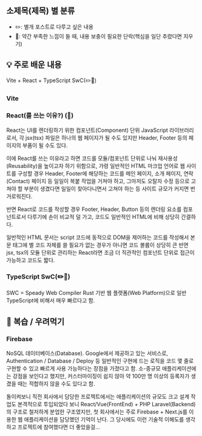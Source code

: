 ## **소제목(제목) 별 분류**
- ✏️: 별개 포스트로 다루고 싶은 내용
- 🚧: 약간 부족한 느낌이 들 때, 내용 보충이 필요한 단락(핵심을 일단 추렸다면 지우기)

## 💡 주로 배운 내용
Vite + React + TypeScript SwC(✏️🚧)

### Vite
### React(를 쓰는 이유?) (🚧)
React는 UI를 렌더링하기 위한 컴포넌트(Component) 단위 JavaScript 라이브러리로서, 각 jsx(tsx) 파일은 하나의 웹 페이지가 될 수도 있지만 Header, Footer 등의 페이지의 부품이 될 수도 있다.

이에 React를 쓰는 이유라고 하면 코드를 모듈/컴포넌트 단위로 나눠 재사용성(Reusability)을 높이고자 하기 위함으로,
가령 일반적인 HTML 마크업 언어로 웹 사이트를 구성할 경우 Header, Footer에 해당하는 코드를 메인 페이지, 소개 페이지, 연락(Contact) 페이지 등 일일이 복붙 작업을 거쳐야 하고, 그마저도 오탈자 수정 등으로 고쳐야 할 부분이 생겼다면 일일이 찾아다니면서 고쳐야 하는 등 사이트 규모가 커지면 번거로워진다.

반면 React로 코드를 작성할 경우 Footer, Header, Button 등의 렌더링 요소를 컴포넌트로서 다루기에 손이 비교적 덜 가고,
코드도 일반적인 HTML에 비해 상당히 간결하다.

일반적인 HTML 문서는 script 코드에 동적으로 DOM을 제어하는 코드를 작성해서
본문 태그에 별 코드 자체를 쓸 필요가 없는 경우가 아니면 코드 볼륨이 상당히 큰 반면 
jsx, tsx의 모듈 단위로 관리하는 React라면 조금 더 직관적인 컴포넌트 단위로 접근이 가능하고 코드도 짧다.

### TypeScript SwC(✏️🚧)
SWC = Speady Web Compiler
Rust 기반 웹 플랫폼(Web Platform)으로 일반 TypeScript에 비해서 매우 빠르다고 함.


## 🍵 복습 / 우려먹기
### Firebase
NoSQL 데이터베이스(Database). 
Google에서 제공하고 있는 서비스로, Authentication / Database / Deploy 등 일반적인 구현에 드는 로직을 코드 몇 줄로 구현할 수 있고 빠르게 사용 가능하다는 장점을 가졌다고 함.
소-중규모 애플리케이션에는 강점을 보인다고 했지만, 커스터마이징이 쉽지 않아 약 100만 명 이상의 등록자가 생겼을 때는 적합하지 않을 수도 있다고 함.

돌이켜보니 직전 회사에서 담당한 프로젝트에서는 애플리케이션의 규모도 크고 설계 작업도 본격적으로 투입되었다 보니 React/Vue(FrontEnd) + PHP Laravel(Backend)의 구조로 철저하게 분업한 구조였지만,
첫 회사에서는 주로 Firebase + Next.js를 이용한 웹 애플리케이션을 담당했던 기억이 난다.
그 당시에도 이런 기술적 이해도를 생각하고 프로젝트에 참여했다면 더 좋았을걸...